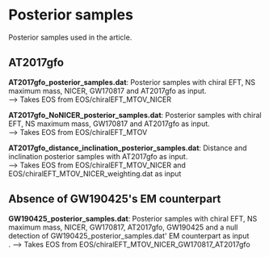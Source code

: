 # Posterior samples
Posterior samples used in the article.

## AT2017gfo
**AT2017gfo_posterior_samples.dat**: Posterior samples with chiral EFT, NS maximum mass, NICER, GW170817 and AT2017gfo as input.<br/>
--> Takes EOS from EOS/chiralEFT_MTOV_NICER

**AT2017gfo_NoNICER_posterior_samples.dat**: Posterior samples with chiral EFT, NS maximum mass, GW170817 and AT2017gfo as input.<br/>
--> Takes EOS from EOS/chiralEFT_MTOV

**AT2017gfo_distance_inclination_posterior_samples.dat**: Distance and inclination posterior samples with AT2017gfo as input.<br/>
--> Takes EOS from EOS/chiralEFT_MTOV_NICER and EOS/chiralEFT_MTOV_NICER_weighting.dat as input

## Absence of GW190425's EM counterpart
**GW190425_posterior_samples.dat**: Posterior samples with chiral EFT, NS maximum mass, NICER, GW170817, AT2017gfo, GW190425 and a null detection of GW190425_posterior_samples.dat' EM counterpart as input<br/>.
--> Takes EOS from EOS/chiralEFT_MTOV_NICER_GW170817_AT2017gfo
